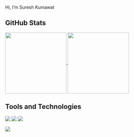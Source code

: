 Hi, I’m Suresh Kumawat

## GitHub Stats
<a href="https://github.com/bskumawat09">
  <img align="center" src="https://github-readme-stats.vercel.app/api?username=bskumawat09&show_icons=true&theme=tokyonight" height="195" />
</a>

<a href="https://github.com/bskumawat09">
  <img align="center" src="https://github-readme-stats.vercel.app/api/top-langs/?username=bskumawat09&hide=ejs&langs_count=3&theme=tokyonight" height="195" />
</a>

## Tools and Technologies
![](https://img.shields.io/badge/Code-C++-informational?style=flat&logo=c%2B%2B&logoColor=white&color=F1C40F)
![](https://img.shields.io/badge/Code-JavaScript-informational?style=flat&logo=javascript&logoColor=white&color=F1C40F)
![](https://img.shields.io/badge/Tools-Express-informational?style=flat&logo=express&logoColor=white&color=F1C40F)
<!-- ![](https://img.shields.io/badge/Tools-MongoDB-informational?style=flat&logo=mongodb&logoColor=white&color=F1C40F) -->
![](https://img.shields.io/badge/Tools-Android-informational?style=flat&logo=android&logoColor=white&color=F1C40F)

<!-- <a href="https://github.com/bskumawat09">
  <img align="center" src="https://github-readme-stats.vercel.app/api/top-langs/?username=bskumawat09&hide=ejs&langs_count=3" />
</a>

<a href="https://github.com/bskumawat09">
  <img align="center" src="https://github-readme-stats.vercel.app/api?username=bskumawat09&show_icons=true&line_height=27&count_private=true" alt="Suresh's GitHub Stats" />
</a> -->
